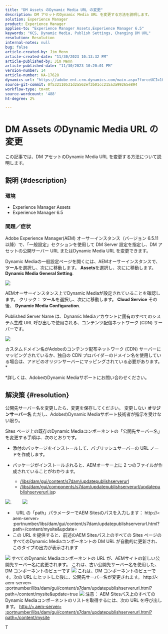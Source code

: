 ```yaml
---
title: "DM Assets のDynamic Media URL の変更"
description: DM アセットのDynamic Media URL を変更する方法を説明します。
solution: Experience Manager
product: Experience Manager
applies-to: "Experience Manager Assets,Experience Manager 6.5"
keywords: "KCS, Dynamic Media, Publish Settings, Changing DM URL"
resolution: Resolution
internal-notes: null
bug: false
article-created-by: Jim Menn
article-created-date: "11/30/2023 10:13:32 PM"
article-published-by: Jim Menn
article-published-date: "11/30/2023 10:20:01 PM"
version-number: 14
article-number: KA-17628
dynamics-url: "https://adobe-ent.crm.dynamics.com/main.aspx?forceUCI=1&pagetype=entityrecord&etn=knowledgearticle&id=0ec551ae-cd8f-ee11-8179-6045bd006268"
source-git-commit: 0f532110531d2a562ef3b01cc215a3a99265e894
workflow-type: tm+mt
source-wordcount: '488'
ht-degree: 2%

---
```


# DM Assets のDynamic Media URL の変更


この記事では、DM アセットのDynamic Media URL を変更する方法について説明します。

## 説明 {#description}


### 環境

- Experience Manager Assets
- Experience Manager 6.5



### 問題／症状


Adobe Experience Manager(AEM) オーサーインスタンス（バージョン 6.5.11 以降）で、「一般設定」セクションを使用して DM Server 設定を指定し、DM アセットの公開サーバー URL またはDynamic Media URL を変更できます。

Dynamic Mediaの一般設定ページを開くには、AEMオーサーインスタンスで、 <b>ツール</b>を選択し、次にに移動します。 <b>Assets</b>を選択し、次にに移動します。 <b>Dynamic Media General Setting</b>.

![](assets/___12c551ae-cd8f-ee11-8179-6045bd006268___.png)

AEMオーサーインスタンス上でDynamic Mediaが設定されていることを確認します。 クリック： <b>ツール</b>を選択し、次にに移動します。<b> Cloud Service</b> その後、 <b>Dynamic Media Configuration</b>.

Published Server Name は、Dynamic Mediaアカウントに固有のすべてのシステム生成 URL 呼び出しで使用される、コンテンツ配信ネットワーク (CDN) サーバーです。

![](assets/___16c551ae-cd8f-ee11-8179-6045bd006268___.png)

カスタムドメイン名がAdobeのコンテンツ配布ネットワーク (CDN) サーバーにマッピングされているか、独自の CDN プロバイダーのドメイン名を使用している場合は、アドビのオリジンサーバーにマッピングされている必要があります。\*

\*詳しくは、AdobeのDynamic Mediaサポートにお問い合わせください。


## 解決策 {#resolution}


公開先サーバー名を変更したら、変更を保存してください。 変更しない <b>オリジンサーバー名</b> ただし、AdobeのDynamic Mediaサポート技術者が指示を受けない限り。

Sites ページ上の既存のDynamic Mediaコンポーネントの「公開先サーバー名」を変更する手順は、次のとおりです。

- 添付のパッケージをインストールして、パブリッシュサーバーの URL ノードを作成します。
- パッケージがインストールされると、AEMオーサー上に 2 つのファイルが作成されていることがわかります。

   - [/libs/dam/gui/content/s7dam/updatepublishserverurl](http://vgaur-wx-1:4502/crx/de/index.jsp#/crx.default/jcr%3aroot/libs/dam/gui/content/s7dam/updatepublishserverurl "ビューのパスをCRXDE Lite")
   - [/libs/dam/gui/components/s7dam/updatepublishserverurl/updatepublishserverurl.js](http://vgaur-wx-1:4502/crx/de/index.jsp#/crx.default/jcr%3aroot/libs/dam/gui/components/s7dam/updatepublishserverurl/updatepublishserverurl.jsp "ビューのパスをCRXDE Lite")p


![](assets/d326656d-3f49-ec11-8c62-000d3a5cbc3f.png).         ![](assets/20fc6673-3f49-ec11-8c62-000d3a5cbc3f.png)

- &#x200B;&#x200B;&#x200B; &#x200B; &#x200B;   URL の「path」パラメーターでAEM Sitesのパスを入力します： http://`<` aem-server`>` :portnumber/libs/dam/gui/content/s7dam/updatepublishserverurl.html?path=/content/mysite&amp;update&#x200B;=&#x200B; &#x200B; &#x200B; &#x200B; &#x200B; &#x200B; 
- この URL を提供すると、前述のAEM Sitesパス上のすべての Sites ページのすべてのDynamic Mediaコンポーネントの DM URL が自動的に更新され、このタイプの出力が表示されます


![](assets/12ef597f-3f49-ec11-8c62-000d3a5cbc3f.png)
すべてのDynamic Mediaコンポーネントの URL が、AEMサイトの新しい公開先サーバー名に変更されます。
これは、古い公開先サーバー名を使用した、DM コンポーネントのビューです
![](assets/59f64ca5-4049-ec11-8c62-000d3a5cbc3f.png)
これは、DM コンポーネントのビューです。次の URL にヒットした後に、公開先サーバー名が変更されます。 http://`<` aem-server`>` :portnumber/libs/dam/gui/content/s7dam/updatepublishserverurl.html?path=/content/mysite&amp;update=true
![](assets/7a7449b1-4049-ec11-8c62-000d3a5cbc3f.png)
注意： AEM Sitesパス上のすべてのDynamic Mediaコンポーネントのリストを取得するには、次の URL を呼び出します。 <u style="text-decoration:underline">http://`<` aem-server`>` :portnumber/libs/dam/gui/content/s7dam/updatepublishserverurl.html?path=/content/mysite</u>

&#x200B;&#x200B;&#x200B;&#x200B;&#x200B;&#x200B;&#x200B;T
